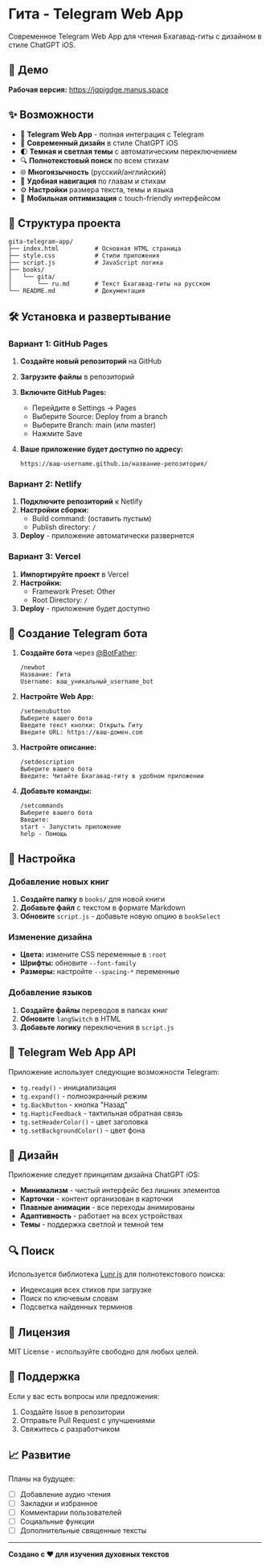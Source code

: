 # Гита - Telegram Web App

Современное Telegram Web App для чтения Бхагавад-гиты с дизайном в стиле ChatGPT iOS.

## 🚀 Демо

**Рабочая версия:** https://jqpigdge.manus.space

## ✨ Возможности

- 📱 **Telegram Web App** - полная интеграция с Telegram
- 🎨 **Современный дизайн** в стиле ChatGPT iOS
- 🌓 **Темная и светлая темы** с автоматическим переключением
- 🔍 **Полнотекстовый поиск** по всем стихам
- 🌐 **Многоязычность** (русский/английский)
- 📖 **Удобная навигация** по главам и стихам
- ⚙️ **Настройки** размера текста, темы и языка
- 📱 **Мобильная оптимизация** с touch-friendly интерфейсом

## 📁 Структура проекта

```
gita-telegram-app/
├── index.html          # Основная HTML страница
├── style.css           # Стили приложения
├── script.js           # JavaScript логика
├── books/
│   └── gita/
│       └── ru.md       # Текст Бхагавад-гиты на русском
└── README.md           # Документация
```

## 🛠 Установка и развертывание

### Вариант 1: GitHub Pages

1. **Создайте новый репозиторий** на GitHub
2. **Загрузите файлы** в репозиторий
3. **Включите GitHub Pages:**
   - Перейдите в Settings → Pages
   - Выберите Source: Deploy from a branch
   - Выберите Branch: main (или master)
   - Нажмите Save

4. **Ваше приложение будет доступно по адресу:**
   ```
   https://ваш-username.github.io/название-репозитория/
   ```

### Вариант 2: Netlify

1. **Подключите репозиторий** к Netlify
2. **Настройки сборки:**
   - Build command: (оставить пустым)
   - Publish directory: `/`
3. **Deploy** - приложение автоматически развернется

### Вариант 3: Vercel

1. **Импортируйте проект** в Vercel
2. **Настройки:**
   - Framework Preset: Other
   - Root Directory: `/`
3. **Deploy** - приложение будет доступно

## 🤖 Создание Telegram бота

1. **Создайте бота** через [@BotFather](https://t.me/BotFather):
   ```
   /newbot
   Название: Гита
   Username: ваш_уникальный_username_bot
   ```

2. **Настройте Web App:**
   ```
   /setmenubutton
   Выберите вашего бота
   Введите текст кнопки: Открыть Гиту
   Введите URL: https://ваш-домен.com
   ```

3. **Настройте описание:**
   ```
   /setdescription
   Выберите вашего бота
   Введите: Читайте Бхагавад-гиту в удобном приложении
   ```

4. **Добавьте команды:**
   ```
   /setcommands
   Выберите вашего бота
   Введите:
   start - Запустить приложение
   help - Помощь
   ```

## 🔧 Настройка

### Добавление новых книг

1. **Создайте папку** в `books/` для новой книги
2. **Добавьте файл** с текстом в формате Markdown
3. **Обновите** `script.js` - добавьте новую опцию в `bookSelect`

### Изменение дизайна

- **Цвета:** измените CSS переменные в `:root`
- **Шрифты:** обновите `--font-family`
- **Размеры:** настройте `--spacing-*` переменные

### Добавление языков

1. **Создайте файлы** переводов в папках книг
2. **Обновите** `langSwitch` в HTML
3. **Добавьте логику** переключения в `script.js`

## 📱 Telegram Web App API

Приложение использует следующие возможности Telegram:

- `tg.ready()` - инициализация
- `tg.expand()` - полноэкранный режим
- `tg.BackButton` - кнопка "Назад"
- `tg.HapticFeedback` - тактильная обратная связь
- `tg.setHeaderColor()` - цвет заголовка
- `tg.setBackgroundColor()` - цвет фона

## 🎨 Дизайн

Приложение следует принципам дизайна ChatGPT iOS:

- **Минимализм** - чистый интерфейс без лишних элементов
- **Карточки** - контент организован в карточки
- **Плавные анимации** - все переходы анимированы
- **Адаптивность** - работает на всех устройствах
- **Темы** - поддержка светлой и темной тем

## 🔍 Поиск

Используется библиотека [Lunr.js](https://lunrjs.com/) для полнотекстового поиска:

- Индексация всех стихов при загрузке
- Поиск по ключевым словам
- Подсветка найденных терминов

## 📄 Лицензия

MIT License - используйте свободно для любых целей.

## 🤝 Поддержка

Если у вас есть вопросы или предложения:

1. Создайте Issue в репозитории
2. Отправьте Pull Request с улучшениями
3. Свяжитесь с разработчиком

## 📈 Развитие

Планы на будущее:

- [ ] Добавление аудио чтения
- [ ] Закладки и избранное
- [ ] Комментарии пользователей
- [ ] Социальные функции
- [ ] Дополнительные священные тексты

---

**Создано с ❤️ для изучения духовных текстов**

